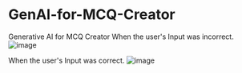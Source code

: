 # GenAI-for-MCQ-Creator
Generative AI for MCQ Creator
When the user's Input was incorrect.
![image](https://github.com/user-attachments/assets/38d60779-8d10-4958-83a0-14f0d030c69b)

When the user's Input was correct.
![image](https://github.com/user-attachments/assets/5e30362d-94c5-4739-9d8c-259e08aee640)
